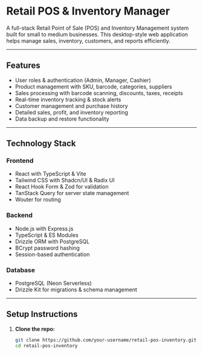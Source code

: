 # Retail POS & Inventory Manager

A full-stack Retail Point of Sale (POS) and Inventory Management system built for small to medium businesses. This desktop-style web application helps manage sales, inventory, customers, and reports efficiently.

---

## Features

- User roles & authentication (Admin, Manager, Cashier)
- Product management with SKU, barcode, categories, suppliers
- Sales processing with barcode scanning, discounts, taxes, receipts
- Real-time inventory tracking & stock alerts
- Customer management and purchase history
- Detailed sales, profit, and inventory reporting
- Data backup and restore functionality

---

## Technology Stack

### Frontend
- React with TypeScript & Vite
- Tailwind CSS with Shadcn/UI & Radix UI
- React Hook Form & Zod for validation
- TanStack Query for server state management
- Wouter for routing

### Backend
- Node.js with Express.js
- TypeScript & ES Modules
- Drizzle ORM with PostgreSQL
- BCrypt password hashing
- Session-based authentication

### Database
- PostgreSQL (Neon Serverless)
- Drizzle Kit for migrations & schema management

---

## Setup Instructions

1. **Clone the repo:**
   ```bash
   git clone https://github.com/your-username/retail-pos-inventory.git
   cd retail-pos-inventory
